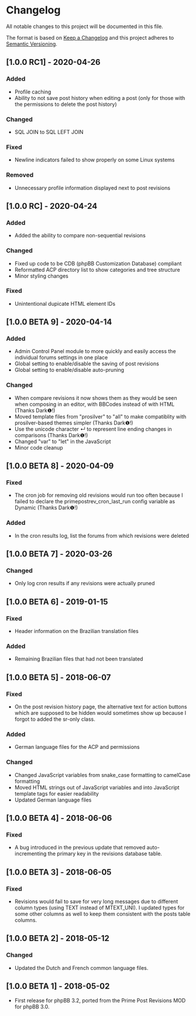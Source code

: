 # Changelog
All notable changes to this project will be documented in this file.

The format is based on [Keep a Changelog](http://keepachangelog.com/en/1.0.0/)
and this project adheres to [Semantic Versioning](http://semver.org/spec/v2.0.0.html).

## [1.0.0 RC1] - 2020-04-26
### Added
- Profile caching
- Ability to not save post history when editing a post (only for those with the permissions to delete the post history)

### Changed
- SQL JOIN to SQL LEFT JOIN

### Fixed
- Newline indicators failed to show properly on some Linux systems

### Removed
- Unnecessary profile information displayed next to post revisions

## [1.0.0 RC] - 2020-04-24
### Added
- Added the ability to compare non-sequential revisions

### Changed
- Fixed up code to be CDB (phpBB Customization Database) compliant
- Reformatted ACP directory list to show categories and tree structure
- Minor styling changes

### Fixed
- Unintentional dupicate HTML element IDs

## [1.0.0 BETA 9] - 2020-04-14
### Added
- Admin Control Panel module to more quickly and easily access the individual forums settings in one place
- Global setting to enable/disable the saving of post revisions
- Global setting to enable/disable auto-pruning

### Changed
- When compare revisions it now shows them as they would be seen when composing in an editor, with BBCodes instead of with HTML (Thanks Dark❶!)
- Moved template files from "prosilver" to "all" to make compatiblity with prosilver-based themes simpler (Thanks Dark❶!)
- Use the unicode character ↵ to represent line ending changes in comparisons (Thanks Dark❶!)
- Changed "var" to "let" in the JavaScript
- Minor code cleanup

## [1.0.0 BETA 8] - 2020-04-09
### Fixed
- The cron job for removing old revisions would run too often because I failed to declare the primepostrev_cron_last_run config variable as Dynamic (Thanks Dark❶!)

### Added
- In the cron results log, list the forums from which revisions were deleted

## [1.0.0 BETA 7] - 2020-03-26
### Changed
- Only log cron results if any revisions were actually pruned

## [1.0.0 BETA 6] - 2019-01-15
### Fixed
- Header information on the Brazilian translation files

### Added
- Remaining Brazilian files that had not been translated

## [1.0.0 BETA 5] - 2018-06-07
### Fixed
- On the post revision history page, the alternative text for action buttons which are supposed to be hidden would sometimes show up because I forgot to added the sr-only class.

### Added
- German language files for the ACP and permissions

### Changed
- Changed JavaScript variables from snake_case formatting to camelCase formatting
- Moved HTML strings out of JavaScript variables and into JavaScript template tags for easier readability
- Updated German language files

## [1.0.0 BETA 4] - 2018-06-06
### Fixed
- A bug introduced in the previous update that removed auto-incrementing the primary key in the revisions database table.

## [1.0.0 BETA 3] - 2018-06-05
### Fixed
- Revisions would fail to save for very long messages due to different column types (using TEXT instead of MTEXT_UNI). I updated types for some other columns as well to keep them consistent with the posts table columns.

## [1.0.0 BETA 2] - 2018-05-12
### Changed
- Updated the Dutch and French common language files.

## [1.0.0 BETA 1] - 2018-05-02
- First release for phpBB 3.2, ported from the Prime Post Revisions MOD for phpBB 3.0.